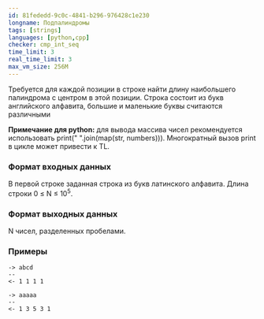 ```yaml
---
id: 81fededd-9c0c-4841-b296-976428c1e230
longname: Подпалиндромы
tags: [strings]
languages: [python,cpp]
checker: cmp_int_seq
time_limit: 3
real_time_limit: 3
max_vm_size: 256M
---
```


Требуется для каждой позиции в строке найти длину наибольшего палиндрома с центром в этой позиции. Строка состоит из букв английского алфавита, большие и маленькие буквы считаются различными

**Примечание для python:** для вывода массива чисел рекомендуется использовать print(" ".join(map(str, numbers))). Многократный вызов print в цикле может привести к TL.

### Формат входных данных

В первой строке заданная строка из букв латинского алфавита. Длина строки 0 ≤ N ≤ 10<sup>5</sup>.

### Формат выходных данных

N чисел, разделенных пробелами.

### Примеры

```
-> abcd
--
<- 1 1 1 1
```

```
-> aaaaa
--
<- 1 3 5 3 1
```
